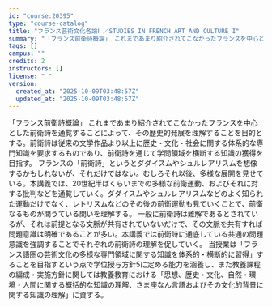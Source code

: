 ```yaml
---
id: "course:20395"
type: "course-catalog"
title: "フランス芸術文化各論Ⅰ ／STUDIES IN FRENCH ART AND CULTURE I"
summary: "「フランス前衛詩概論」 これまであまり紹介されてこなかったフランスを中心とした前衛詩を通覧することによって、その歴史的発展を理解することを目的とする。前衛詩は従来の文学作品より以上に歴史・文化・社会に関する体系的な専門知識を要求するものであ…"
tags: []
campus: ""
credits: 2
instructors: []
license: " "
version:
  created_at: "2025-10-09T03:48:57Z"
  updated_at: "2025-10-09T03:48:57Z"
---
```


「フランス前衛詩概論」 これまであまり紹介されてこなかったフランスを中心とした前衛詩を通覧することによって、その歴史的発展を理解することを目的とする。前衛詩は従来の文学作品より以上に歴史・文化・社会に関する体系的な専門知識を要求するものであり、前衛詩を通じて学問領域を横断する知識の獲得を目指す。 フランスの「前衛詩」というとダダイスムやシュルレアリスムを想像するかもしれないが、それだけではない。むしろそれ以後、多様な展開を見せている。本講義では、20世紀半ばくらいまでの多様な前衛運動、およびそれに対する批判などを通覧していく。ダダイスムやシュルレアリスムなどのよく知られた運動だけでなく、レトリスムなどのその後の前衛運動も見ていくことで、前衛なるものが問うている問いを理解する。 一般に前衛詩は難解であるとされているが、それは前提となる文脈が共有されていないだけで、その文脈を共有すれば問題意識は明確であることが多い。本講義では前衛詩に通底している共通の問題意識を強調することでそれぞれの前衛詩の理解を促していく。 当授業は「フランス語圏の芸術文化の多様な専門領域に関する知識を体系的・横断的に習得」することを目指すという点で学位授与方針5に定める能力を涵養し、また教養課程の編成・実施方針に関しては教養教育における「思想、歴史・文化、自然・環境・人間に関する概括的な知識の理解、さま座なん言語およびその文化的背景に関する知識の理解」に資する。

